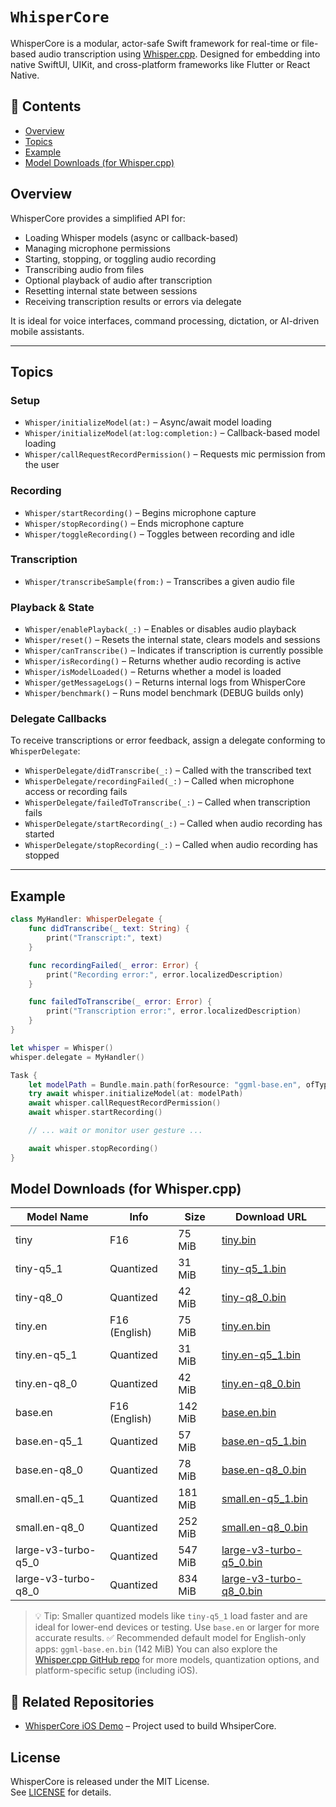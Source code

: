# ``WhisperCore``

WhisperCore is a modular, actor-safe Swift framework for real-time or file-based audio transcription using [Whisper.cpp](https://github.com/ggerganov/whisper.cpp). Designed for embedding into native SwiftUI, UIKit, and cross-platform frameworks like Flutter or React Native.

## 📖 Contents

- [Overview](#overview)
- [Topics](#topics)
- [Example](#example)
- [Model Downloads (for Whisper.cpp)](#model-downloads-for-whispercpp)


## Overview

WhisperCore provides a simplified API for:

- Loading Whisper models (async or callback-based)
- Managing microphone permissions
- Starting, stopping, or toggling audio recording
- Transcribing audio from files
- Optional playback of audio after transcription
- Resetting internal state between sessions
- Receiving transcription results or errors via delegate

It is ideal for voice interfaces, command processing, dictation, or AI-driven mobile assistants.

---

## Topics

### Setup

- ``Whisper/initializeModel(at:)`` – Async/await model loading
- ``Whisper/initializeModel(at:log:completion:)`` – Callback-based model loading
- ``Whisper/callRequestRecordPermission()`` – Requests mic permission from the user

### Recording

- ``Whisper/startRecording()`` – Begins microphone capture
- ``Whisper/stopRecording()`` – Ends microphone capture
- ``Whisper/toggleRecording()`` – Toggles between recording and idle

### Transcription

- ``Whisper/transcribeSample(from:)`` – Transcribes a given audio file

### Playback & State

- ``Whisper/enablePlayback(_:)`` – Enables or disables audio playback
- ``Whisper/reset()`` – Resets the internal state, clears models and sessions
- ``Whisper/canTranscribe()`` – Indicates if transcription is currently possible
- ``Whisper/isRecording()`` – Returns whether audio recording is active
- ``Whisper/isModelLoaded()`` – Returns whether a model is loaded
- ``Whisper/getMessageLogs()`` –  Returns internal logs from WhisperCore
- ``Whisper/benchmark()`` –  Runs model benchmark (DEBUG builds only)

### Delegate Callbacks

To receive transcriptions or error feedback, assign a delegate conforming to ``WhisperDelegate``:

- ``WhisperDelegate/didTranscribe(_:)`` – Called with the transcribed text
- ``WhisperDelegate/recordingFailed(_:)`` – Called when microphone access or recording fails
- ``WhisperDelegate/failedToTranscribe(_:)`` – Called when transcription fails
- ``WhisperDelegate/startRecording(_:)`` – Called when audio recording has started
- ``WhisperDelegate/stopRecording(_:)`` – Called when audio recording has stopped

---

## Example

```swift
class MyHandler: WhisperDelegate {
    func didTranscribe(_ text: String) {
        print("Transcript:", text)
    }

    func recordingFailed(_ error: Error) {
        print("Recording error:", error.localizedDescription)
    }

    func failedToTranscribe(_ error: Error) {
        print("Transcription error:", error.localizedDescription)
    }
}

let whisper = Whisper()
whisper.delegate = MyHandler()

Task {
    let modelPath = Bundle.main.path(forResource: "ggml-base.en", ofType: "bin")! //Example path to model
    try await whisper.initializeModel(at: modelPath)
    await whisper.callRequestRecordPermission()
    await whisper.startRecording()

    // ... wait or monitor user gesture ...

    await whisper.stopRecording()
}


```

## Model Downloads (for Whisper.cpp)

| Model Name              | Info             | Size     | Download URL |
|-------------------------|------------------|----------|---------------|
| tiny                    | F16              | 75 MiB   | [tiny.bin](https://huggingface.co/ggerganov/whisper.cpp/resolve/main/ggml-tiny.bin) |
| tiny-q5_1               | Quantized        | 31 MiB   | [tiny-q5_1.bin](https://huggingface.co/ggerganov/whisper.cpp/resolve/main/ggml-tiny-q5_1.bin) |
| tiny-q8_0               | Quantized        | 42 MiB   | [tiny-q8_0.bin](https://huggingface.co/ggerganov/whisper.cpp/resolve/main/ggml-tiny-q8_0.bin) |
| tiny.en                 | F16 (English)    | 75 MiB   | [tiny.en.bin](https://huggingface.co/ggerganov/whisper.cpp/resolve/main/ggml-tiny.en.bin) |
| tiny.en-q5_1            | Quantized        | 31 MiB   | [tiny.en-q5_1.bin](https://huggingface.co/ggerganov/whisper.cpp/resolve/main/ggml-tiny.en-q5_1.bin) |
| tiny.en-q8_0            | Quantized        | 42 MiB   | [tiny.en-q8_0.bin](https://huggingface.co/ggerganov/whisper.cpp/resolve/main/ggml-tiny.en-q8_0.bin) |
| base.en                | F16 (English)    | 142 MiB  | [base.en.bin](https://huggingface.co/ggerganov/whisper.cpp/resolve/main/ggml-base.en.bin) |
| base.en-q5_1           | Quantized        | 57 MiB   | [base.en-q5_1.bin](https://huggingface.co/ggerganov/whisper.cpp/resolve/main/ggml-base.en-q5_1.bin) |
| base.en-q8_0           | Quantized        | 78 MiB   | [base.en-q8_0.bin](https://huggingface.co/ggerganov/whisper.cpp/resolve/main/ggml-base.en-q8_0.bin) |
| small.en-q5_1          | Quantized        | 181 MiB  | [small.en-q5_1.bin](https://huggingface.co/ggerganov/whisper.cpp/resolve/main/ggml-small.en-q5_1.bin) |
| small.en-q8_0          | Quantized        | 252 MiB  | [small.en-q8_0.bin](https://huggingface.co/ggerganov/whisper.cpp/resolve/main/ggml-small.en-q8_0.bin) |
| large-v3-turbo-q5_0    | Quantized        | 547 MiB  | [large-v3-turbo-q5_0.bin](https://huggingface.co/ggerganov/whisper.cpp/resolve/main/ggml-large-v3-turbo-q5_0.bin) |
| large-v3-turbo-q8_0    | Quantized        | 834 MiB  | [large-v3-turbo-q8_0.bin](https://huggingface.co/ggerganov/whisper.cpp/resolve/main/ggml-large-v3-turbo-q8_0.bin) |

> 💡 Tip: Smaller quantized models like `tiny-q5_1` load faster and are ideal for lower-end devices or testing. Use `base.en` or larger for more accurate results.
> ✅ Recommended default model for English-only apps: `ggml-base.en.bin` (142 MiB)
You can also explore the [Whisper.cpp GitHub repo](https://github.com/ggerganov/whisper.cpp) for more models, quantization options, and platform-specific setup (including iOS).

## 🔗 Related Repositories

- [WhisperCore iOS Demo](https://github.com/EberronBruce/WhisperCore_iOS_Demo.git) – Project used to build WhsiperCore.


## License

WhisperCore is released under the MIT License.  
See [LICENSE](./LICENSE) for details.

